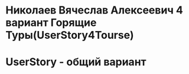 # Николаев Вячеслав Алексеевич 4 вариант Горящие Туры(UserStory4Tourse)
# UserStory - общий вариант
